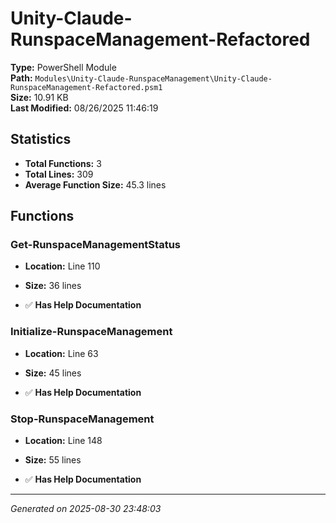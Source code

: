 # Unity-Claude-RunspaceManagement-Refactored

**Type:** PowerShell Module  
**Path:** `Modules\Unity-Claude-RunspaceManagement\Unity-Claude-RunspaceManagement-Refactored.psm1`  
**Size:** 10.91 KB  
**Last Modified:** 08/26/2025 11:46:19  

## Statistics

- **Total Functions:** 3
- **Total Lines:** 309
- **Average Function Size:** 45.3 lines

## Functions


### Get-RunspaceManagementStatus

- **Location:** Line 110
- **Size:** 36 lines

- ✅ **Has Help Documentation** 
### Initialize-RunspaceManagement

- **Location:** Line 63
- **Size:** 45 lines

- ✅ **Has Help Documentation** 
### Stop-RunspaceManagement

- **Location:** Line 148
- **Size:** 55 lines

- ✅ **Has Help Documentation**

---
*Generated on 2025-08-30 23:48:03*
